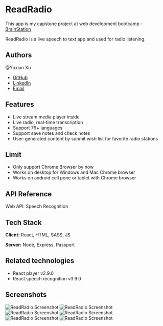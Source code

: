 
# ReadRadio

This app is my capstone project at web development bootcamp - [BrainStation](brainstation.io)

ReadRadio is a live speech to text app and used for radio listening. 


## Authors
@Yuxian Xu
- [GitHub](https://github.com/yuxianxu)
- [LinkedIn](https://www.linkedin.com/in/yuxianxu/)
- [Email](mailto:yuxian.xu@gmail.com)


## Features

- Live stream media player inside 
- Live radio, real-time transcription
- Support 76+ languages
- Support save notes and check notes
- User-generated content by submit wish list for favorite radio stations

## Limit

- Only support Chrome Browser by now
- Works on desktop for Windows and Mac Chrome browser
- Works on android cell pone or tablet with Chrome browser  


## API Reference

Web API: Speech Recognition


## Tech Stack

**Client:** React, HTML, SASS, JS

**Server:** Node, Express, Passport

## Related technologies
- React player v2.9.0
- React speech recognition v3.9.0


## Screenshots
![ReadRadio Screenshot](https://user-images.githubusercontent.com/85212477/151469842-aa07b551-c17d-445b-9e8c-a3da40afbc03.png)
![ReadRadio Screenshot](https://user-images.githubusercontent.com/85212477/151470345-c6d927ad-9931-4d35-83f0-d57c3e483faf.png)
![ReadRadio Screenshot](https://user-images.githubusercontent.com/85212477/151470353-4b07e34c-d253-4681-8d48-94f26018ace0.png)
![ReadRadio Screenshot](https://user-images.githubusercontent.com/85212477/151470359-f0f94d18-6328-4a37-a6dd-185d61f92c5a.png)
![ReadRadio Screenshot](https://user-images.githubusercontent.com/85212477/151470367-70f76099-17bb-4e51-85a1-12ea3837adfe.png)
![ReadRadio Screenshot](https://user-images.githubusercontent.com/85212477/151470371-948a5fee-39b0-4032-808f-4afc59e2b947.png)


